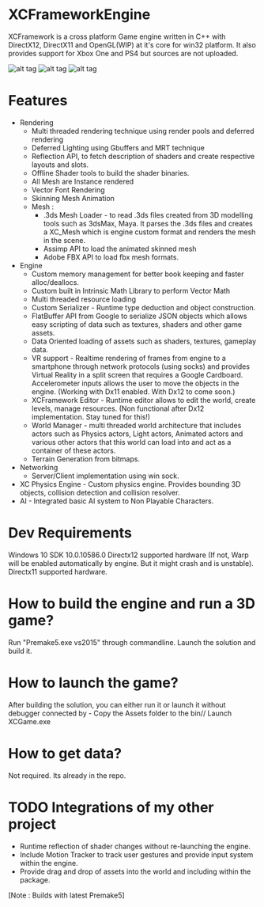 # XCFrameworkEngine
XCFramework is a cross platform Game engine written in C++ with DirectX12, DirectX11 and OpenGL(WIP) at it's core for win32 platform. It also provides support for Xbox One and PS4 but sources are not uploaded. 

![alt tag](http://3.bp.blogspot.com/-hPHNN9y1MA0/VvV53IY_1RI/AAAAAAAAIT8/dFXB8_jVlro1DZfsGWg2fj2ct2CWZrfkg/s1600/Capture.PNG)
![alt tag](http://3.bp.blogspot.com/-iq8T8NVzv94/VNOlfA7k64I/AAAAAAAAFyg/cvNiCBVb-kc/s1600/xcframework_terrain.PNG)
![alt tag](http://3.bp.blogspot.com/-vQwAOfaZ4E4/VPH5n7pWfxI/AAAAAAAAF2I/73GkEw2gHW0/s1600/XCFramework_Editor.PNG)


# Features
- Rendering
	- Multi threaded rendering technique using render pools and deferred rendering
	- Deferred Lighting using Gbuffers and MRT technique
	- Reflection API, to fetch description of shaders and create respective layouts and slots.
	- Offline Shader tools to build the shader binaries.
	- All Mesh are Instance rendered
	- Vector Font Rendering
	- Skinning Mesh Animation
	- Mesh :
		- .3ds Mesh Loader - to read .3ds files created from 3D modelling tools such as 3dsMax, Maya. It parses the .3ds files and creates a XC_Mesh which is engine custom format and renders the mesh in the scene.
		- Assimp API to load the animated skinned mesh
		- Adobe FBX API to load fbx mesh formats.
- Engine
	- Custom memory management for better book keeping and faster alloc/deallocs.
	- Custom built in Intrinsic Math Library to perform Vector Math
	- Multi threaded resource loading
	- Custom Serializer - Runtime type deduction and object construction.
	- FlatBuffer API from Google to serialize JSON objects which allows easy scripting of data such as textures, shaders and other game assets.
	- Data Oriented loading of assets such as shaders, textures, gameplay data.
	- VR support - Realtime rendering of frames from engine to a smartphone through network protocols (using socks) and provides Virtual Reality in a split screen that requires a Google Cardboard. Accelerometer inputs allows the user to move the objects in the engine. (Working with Dx11 enabled. With Dx12 to come soon.)
	- XCFramework Editor - Runtime editor allows to edit the world, create levels, manage resources. (Non functional after Dx12 implementation. Stay tuned for this!)
	- World Manager - multi threaded world architecture that includes actors such as Physics actors, Light actors, Animated actors and various other actors that this world can load into and act as a container of these actors.
	- Terrain Generation from bitmaps.
- Networking
	- Server/Client implementation using win sock.
- XC Physics Engine - Custom physics engine. Provides bounding 3D objects, collision detection and collision resolver.
- AI - Integrated basic AI system to Non Playable Characters.

# Dev Requirements
Windows 10 SDK 10.0.10586.0 
Directx12 supported hardware (If not, Warp will be enabled automatically by engine. But it might crash and is unstable).
Directx11 supported hardware.

# How to build the engine and run a 3D game?
Run "Premake5.exe vs2015" through commandline.
Launch the solution and build it.

# How to launch the game?
After building the solution, you can either run it or launch it without debugger connected by -
Copy the Assets folder to the bin/<BuildTarget>/
Launch XCGame.exe

# How to get data?
Not required. Its already in the repo.

# TODO Integrations of my other project
- Runtime reflection of shader changes without re-launching the engine.
- Include Motion Tracker to track user gestures and provide input system within the engine.
- Provide drag and drop of assets into the world and including within the package.

[Note : Builds with latest Premake5]
